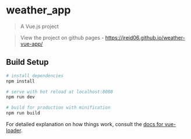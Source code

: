 # weather_app

> A Vue.js project

> View the project on github pages - https://jreid06.github.io/weather-vue-app/

## Build Setup

``` bash
# install dependencies
npm install

# serve with hot reload at localhost:8080
npm run dev

# build for production with minification
npm run build
```

For detailed explanation on how things work, consult the [docs for vue-loader](http://vuejs.github.io/vue-loader).
